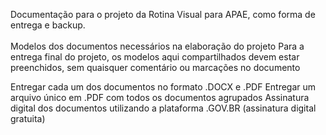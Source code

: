 Documentação para o projeto da Rotina Visual para APAE, como forma de entrega e backup.</br></br>
Modelos dos documentos necessários na elaboração do projeto
Para a entrega final do projeto, os modelos aqui compartilhados devem estar preenchidos, sem quaisquer comentário ou marcações no documento

Entregar cada um dos documentos no formato .DOCX e .PDF
Entregar um arquivo único em .PDF com todos os documentos agrupados
Assinatura digital dos documentos utilizando a plataforma .GOV.BR (assinatura digital gratuita)
